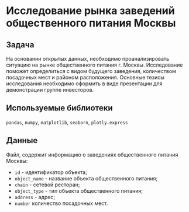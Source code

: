 # Исследование рынка заведений общественного питания Москвы

## Задача

На основании открытых данных, необходимо проанализировать ситуацию на рынке общественного питания г. Москвы. Исследование поможет определиться с видом будущего заведения, количеством посадочных мест и районом расположения.
Основные тезисы исследования необходимо оформить в виде презентации для демонстрации группе инвесторов.

## Используемые библиотеки

<code>pandas</code>, <code>numpy</code>, <code>matplotlib</code>, <code>seaborn</code>, <code>plotly.express</code>

## Данные

Файл, содержит информацию о заведениях общественного питания Москвы:   
- <code>id</code> - идентификатор объекта;
- <code>object_name</code> - название объекта общественного питания;
- <code>chain</code> - сетевой ресторан;
- <code>object_type</code> - тип объекта общественного питания;
- <code>address</code> - адрес;
- <code>number</code> количество посадочных мест.
